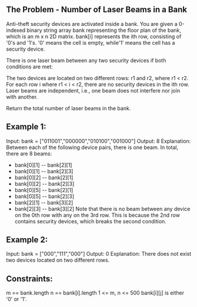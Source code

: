 ## The Problem - Number of Laser Beams in a Bank

Anti-theft security devices are activated inside a bank. You are given a 0-indexed binary string array bank representing the floor plan of the bank, which is an m x n 2D matrix. bank[i] represents the ith row, consisting of '0's and '1's. '0' means the cell is empty, while'1' means the cell has a security device.

There is one laser beam between any two security devices if both conditions are met:

The two devices are located on two different rows: r1 and r2, where r1 < r2.
For each row i where r1 < i < r2, there are no security devices in the ith row.
Laser beams are independent, i.e., one beam does not interfere nor join with another.

Return the total number of laser beams in the bank.

## Example 1:

Input: bank = ["011001","000000","010100","001000"]
Output: 8
Explanation: Between each of the following device pairs, there is one beam. In total, there are 8 beams:

- bank[0][1] -- bank[2][1]
- bank[0][1] -- bank[2][3]
- bank[0][2] -- bank[2][1]
- bank[0][2] -- bank[2][3]
- bank[0][5] -- bank[2][1]
- bank[0][5] -- bank[2][3]
- bank[2][1] -- bank[3][2]
- bank[2][3] -- bank[3][2]
  Note that there is no beam between any device on the 0th row with any on the 3rd row.
  This is because the 2nd row contains security devices, which breaks the second condition.

## Example 2:

Input: bank = ["000","111","000"]
Output: 0
Explanation: There does not exist two devices located on two different rows.

## Constraints:

m == bank.length
n == bank[i].length
1 <= m, n <= 500
bank[i][j] is either '0' or '1'.

